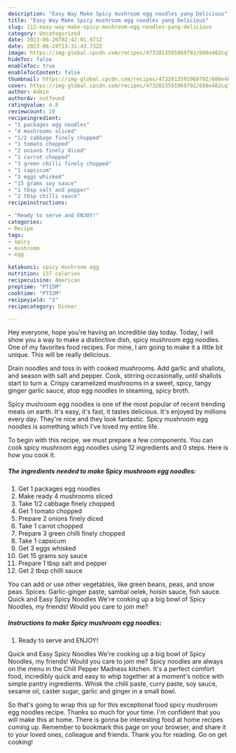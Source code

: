 ```yaml
---
description: "Easy Way Make Spicy mushroom egg noodles yang Delicious"
title: "Easy Way Make Spicy mushroom egg noodles yang Delicious"
slug: 112-easy-way-make-spicy-mushroom-egg-noodles-yang-delicious
category: Uncategorized
date: 2023-06-26T02:42:01.971Z
date: 2023-06-24T13:31:43.732Z
image: https://img-global.cpcdn.com/recipes/4732813591969792/680x482cq70/spicy-mushroom-egg-noodles-recipe-main-photo.jpg
hideToc: false
enableToc: true
enableTocContent: false
thumbnail: https://img-global.cpcdn.com/recipes/4732813591969792/680x482cq70/spicy-mushroom-egg-noodles-recipe-main-photo.jpg
cover: https://img-global.cpcdn.com/recipes/4732813591969792/680x482cq70/spicy-mushroom-egg-noodles-recipe-main-photo.jpg
author: Admin
authorAv: notfound
ratingvalue: 4.8
reviewcount: 20
recipeingredient:
- "1 packages egg noodles"
- "4 mushrooms sliced"
- "1/2 cabbage finely chopped"
- "1 tomato chopped"
- "2 onions finely diced"
- "1 carrot chopped"
- "3 green chilli finely chopped"
- "1 capsicum"
- "3 eggs whisked"
- "15 grams soy sauce"
- "1 tbsp salt and pepper"
- "2 tbsp chilli sauce"
recipeinstructions:

- "Ready to serve and ENJOY!"
categories:
- Recipe
tags:
- spicy
- mushroom
- egg

katakunci: spicy mushroom egg 
nutrition: 137 calories
recipecuisine: American
preptime: "PT15M"
cooktime: "PT32M"
recipeyield: "2"
recipecategory: Dinner

---
```



Hey everyone, hope you're having an incredible day today. Today, I will show you a way to make a distinctive dish, spicy mushroom egg noodles. One of my favorites food recipes. For mine, I am going to make it a little bit unique. This will be really delicious.

Drain noodles and toss in with cooked mushrooms. Add garlic and shallots, and season with salt and pepper. Cook, stirring occasionally, until shallots start to turn a. Crispy caramelized mushrooms in a sweet, spicy, tangy ginger garlic sauce, atop egg noodles in steaming, spicy broth.

Spicy mushroom egg noodles is one of the most popular of recent trending meals on earth. It's easy, it's fast, it tastes delicious. It's enjoyed by millions every day. They're nice and they look fantastic. Spicy mushroom egg noodles is something which I've loved my entire life.


To begin with this recipe, we must prepare a few components. You can cook spicy mushroom egg noodles using 12 ingredients and 0 steps. Here is how you cook it.

<!--inarticleads1-->

##### The ingredients needed to make Spicy mushroom egg noodles:

1. Get 1 packages egg noodles
1. Make ready 4 mushrooms sliced
1. Take 1/2 cabbage finely chopped
1. Get 1 tomato chopped
1. Prepare 2 onions finely diced
1. Take 1 carrot chopped
1. Prepare 3 green chilli finely chopped
1. Take 1 capsicum
1. Get 3 eggs whisked
1. Get 15 grams soy sauce
1. Prepare 1 tbsp salt and pepper
1. Get 2 tbsp chilli sauce


You can add or use other vegetables, like green beans, peas, and snow peas. Spices: Garlic-ginger paste, sambal oelek, hoisin sauce, fish sauce. Quick and Easy Spicy Noodles We&#39;re cooking up a big bowl of Spicy Noodles, my friends! Would you care to join me? 

<!--inarticleads2-->

##### Instructions to make Spicy mushroom egg noodles:


1. Ready to serve and ENJOY!

Quick and Easy Spicy Noodles We&#39;re cooking up a big bowl of Spicy Noodles, my friends! Would you care to join me? Spicy noodles are always on the menu in the Chili Pepper Madness kitchen. It&#39;s a perfect comfort food, incredibly quick and easy to whip together at a moment&#39;s notice with simple pantry ingredients. Whisk the chilli paste, curry paste, soy sauce, sesame oil, caster sugar, garlic and ginger in a small bowl. 

So that's going to wrap this up for this exceptional food spicy mushroom egg noodles recipe. Thanks so much for your time. I'm confident that you will make this at home. There is gonna be interesting food at home recipes coming up. Remember to bookmark this page on your browser, and share it to your loved ones, colleague and friends. Thank you for reading. Go on get cooking!
